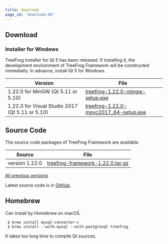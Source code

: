```yaml
---
title: download
page_id: "download.00"
---
```


## Download

### Installer for Windows

TreeFrog Installer for Qt 5 has been released. If installing it, the development environment of TreeFrog Framework will be constructed immediatly. In advance, install Qt 5 for Windows.

<div class="table-div" markdown="1">

| Version                           | File                                   |
|-------------------------------------|--------------------------------------|
| 1.22.0 for MinGW (Qt 5.11 or 5.10)    | [<i class="fa fa-download" aria-hidden="true"></i> treefrog-1.22.0-mingw-setup.exe](https://github.com/treefrogframework/treefrog-framework/releases/download/v1.22.0/treefrog-1.22.0-mingw-setup.exe)   |
| 1.22.0 for Visual Studio 2017 (Qt 5.11 or 5.10)| [<i class="fa fa-download" aria-hidden="true"></i> treefrog-1.22.0-msvc2017_64-setup.exe](https://github.com/treefrogframework/treefrog-framework/releases/download/v1.22.0/treefrog-1.22.0-msvc2017_64-setup.exe) |

</div>


## Source Code

The source code packages of TreeFrog Framework are available.

<div class="table-div" markdown="1">

| Source         | File                             |
|----------------|----------------------------------|
| version 1.22.0 | [<i class="fa fa-download" aria-hidden="true"></i> treefrog-framework-1.22.0.tar.gz](https://github.com/treefrogframework/treefrog-framework/archive/v1.22.0.tar.gz) |

 </div>

[All previous versions <i class="fa fa-angle-double-right" aria-hidden="true"></i>](https://github.com/treefrogframework/treefrog-framework/releases)

Latest source code is in [GitHub](https://github.com/treefrogframework/).

## Homebrew

Can install by Homebrew on macOS.

```
 $ brew install mysql-connector-c
 $ brew install --with-mysql --with-postgresql treefrog
```

It takes too long time to compile Qt sources.

